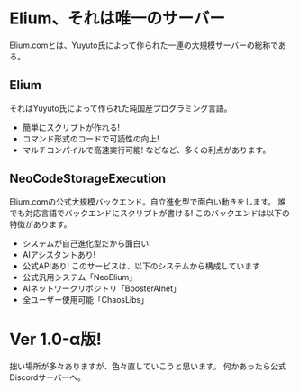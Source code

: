 # Elium、それは唯一のサーバー

Elium.comとは、Yuyuto氏によって作られた一連の大規模サーバーの総称である。

## Elium

それはYuyuto氏によって作られた純国産プログラミング言語。
- 簡単にスクリプトが作れる!
- コマンド形式のコードで可読性の向上!
- マルチコンパイルで高速実行可能!
などなど、多くの利点があります。
## NeoCodeStorageExecution
Elium.comの公式大規模バックエンド。自立進化型で面白い動きをします。
誰でも対応言語でバックエンドにスクリプトが書ける!
このバックエンドは以下の特徴があります。
- システムが自己進化型だから面白い!
- AIアシスタントあり!
- 公式APIあり!
このサービスは、以下のシステムから構成しています
- 公式汎用システム「NeoElium」
- AIネットワークリポジトリ「BoosterAInet」
- 全ユーザー使用可能「ChaosLibs」
# Ver 1.0-α版!
拙い場所が多々ありますが、色々直していこうと思います。
何かあったら公式Discordサーバーへ。
